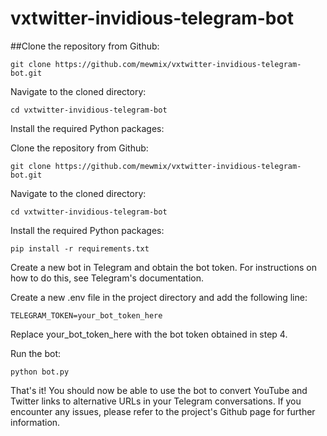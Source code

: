 # vxtwitter-invidious-telegram-bot


##Clone the repository from Github:

```
git clone https://github.com/mewmix/vxtwitter-invidious-telegram-bot.git
```
Navigate to the cloned directory:
```
cd vxtwitter-invidious-telegram-bot
```
Install the required Python packages:

Clone the repository from Github:

```
git clone https://github.com/mewmix/vxtwitter-invidious-telegram-bot.git
````
Navigate to the cloned directory:


```
cd vxtwitter-invidious-telegram-bot
```
Install the required Python packages:

```
pip install -r requirements.txt
```
Create a new bot in Telegram and obtain the bot token. For instructions on how to do this, see Telegram's documentation.

Create a new .env file in the project directory and add the following line:

```
TELEGRAM_TOKEN=your_bot_token_here
```
Replace your_bot_token_here with the bot token obtained in step 4.

Run the bot:

```
python bot.py
```
That's it! You should now be able to use the bot to convert YouTube and Twitter links to alternative URLs in your Telegram conversations. If you encounter any issues, please refer to the project's Github page for further information.
